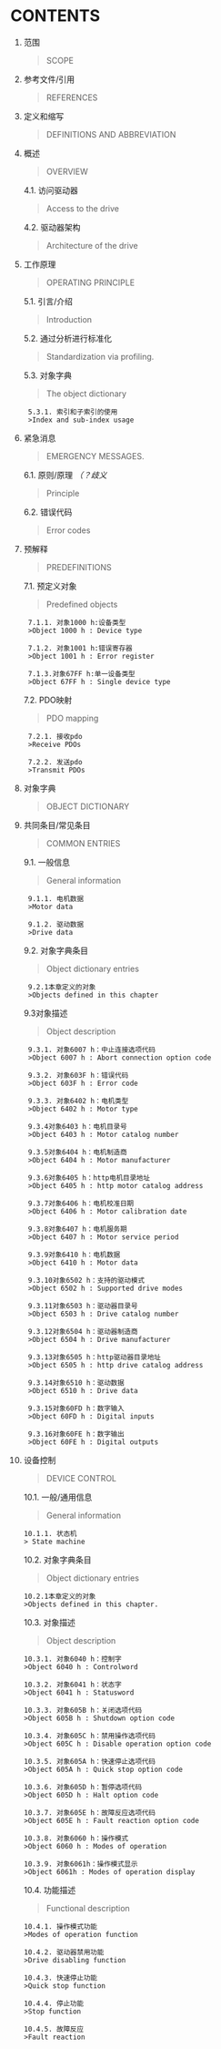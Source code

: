 CONTENTS
===

1. 范围
    >SCOPE 

2. 参考文件/引用 
    >REFERENCES 
 
3. 定义和缩写 
	>DEFINITIONS AND ABBREVIATION 
 
4. 概述
	>OVERVIEW

    4.1. 访问驱动器 
    >Access to the drive 

    4.2. 驱动器架构 
    >Architecture of the drive 

5. 工作原理 
	>OPERATING PRINCIPLE 
 
    5.1. 引言/介绍 
    >Introduction 
    
    5.2. 通过分析进行标准化 
    >Standardization via profiling. 
    
    5.3. 对象字典 
    >The object dictionary 
    
        5.3.1. 索引和子索引的使用 
        >Index and sub-index usage 
 
6. 紧急消息 
	>EMERGENCY MESSAGES. 
 
    6.1. 原则/原理 *（？歧义* 
    >Principle 

    6.2. 错误代码 
    >Error codes 
 
7. 预解释 
	>PREDEFINITIONS 

    7.1. 预定义对象 
    >Predefined objects 

        7.1.1. 对象1000 h:设备类型
        >Object 1000 h : Device type

        7.1.2. 对象1001 h:错误寄存器 
        >Object 1001 h : Error register 

        7.1.3.对象67FF h:单一设备类型 
        >Object 67FF h : Single device type 
        
    7.2. PDO映射 
    >PDO mapping 
    
        7.2.1. 接收pdo 
        >Receive PDOs 
        
        7.2.2. 发送pdo 
        >Transmit PDOs 
 
8. 对象字典 
	>OBJECT DICTIONARY 
 
9. 共同条目/常见条目 
	>COMMON ENTRIES
	
	9.1. 一般信息
	>General information 

		9.1.1. 电机数据	
		>Motor data
	
		9.1.2. 驱动数据	
		>Drive data
	
	9.2. 对象字典条目	
	>Object dictionary entries

		9.2.1本章定义的对象	 
		>Objects defined in this chapter

	9.3对象描述	 
	>Object description

  		9.3.1. 对象6007 h：中止连接选项代​​码  
		>Object 6007 h : Abort connection option code

		9.3.2. 对象603F h：错误代码	
		>Object 603F h : Error code

		9.3.3. 对象6402 h：电机类型  
		>Object 6402 h : Motor type

		9.3.4对象6403 h：电机目录号	
		>Object 6403 h : Motor catalog number

		9.3.5对象6404 h：电机制造商  
		>Object 6404 h : Motor manufacturer

		9.3.6对象6405 h：http电机目录地址	
		>Object 6405 h : http motor catalog address

		9.3.7对象6406 h：电机校准日期   
		>Object 6406 h : Motor calibration date

		9.3.8对象6407 h：电机服务期   
		>Object 6407 h : Motor service period

		9.3.9对象6410 h：电机数据	 
		>Object 6410 h : Motor data

		9.3.10对象6502 h：支持的驱动模式   
		>Object 6502 h : Supported drive modes

		9.3.11对象6503 h：驱动器目录号   
		>Object 6503 h : Drive catalog number

		9.3.12对象6504 h：驱动器制造商  
		>Object 6504 h : Drive manufacturer

		9.3.13对象6505 h：http驱动器目录地址  
		>Object 6505 h : http drive catalog address

		9.3.14对象6510 h：驱动数据  
		>Object 6510 h : Drive data

		9.3.15对象60FD h：数字输入	
		>Object 60FD h : Digital inputs

		9.3.16对象60FE h：数字输出  
		>Object 60FE h : Digital outputs

10. 设备控制  
	>DEVICE CONTROL

	10.1. 一般/通用信息  
	>General information	

		10.1.1. 状态机   
		> State machine

	10.2. 对象字典条目	
	>Object dictionary entries

		10.2.1本章定义的对象	 
		>Objects defined in this chapter.

	10.3. 对象描述	 
	>Object description

		10.3.1. 对象6040 h：控制字   
		>Object 6040 h : Controlword

		10.3.2. 对象6041 h：状态字	 
		>Object 6041 h : Statusword
		
		10.3.3. 对象605B h：关闭选项代码  
		>Object 605B h : Shutdown option code 

		10.3.4. 对象605C h：禁用操作选项代码	
		>Object 605C h : Disable operation option code

		10.3.5. 对象605A h：快速停止选项代码   
		>Object 605A h : Quick stop option code

		10.3.6. 对象605D h：暂停选项代码	
		>Object 605D h : Halt option code

		10.3.7. 对象605E h：故障反应选项代码  
		>Object 605E h : Fault reaction option code

		10.3.8. 对象6060 h：操作模式   
		>Object 6060 h : Modes of operation

		10.3.9. 对象6061h：操作模式显示  
		>Object 6061h : Modes of operation display

	10.4. 功能描述	
	>Functional description

		10.4.1. 操作模式功能  
		>Modes of operation function

		10.4.2. 驱动器禁用功能	
		>Drive disabling function

		10.4.3. 快速停止功能	
		>Quick stop function 

		10.4.4. 停止功能   
		>Stop function

		10.4.5. 故障反应	 
		>Fault reaction


